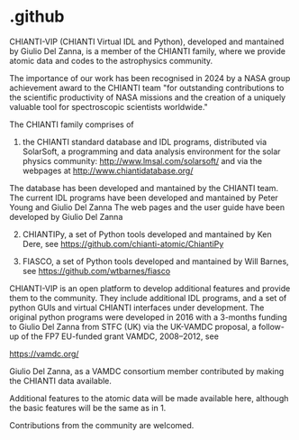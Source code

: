 # .github

CHIANTI-VIP (CHIANTI Virtual IDL and Python), developed and mantained by Giulio Del Zanna, 
is a member of the CHIANTI family, where we provide atomic data and codes to the astrophysics community. 

The importance of our work has been recognised in 2024 by a NASA group achievement award to the CHIANTI team
"for outstanding contributions to the scientific productivity of NASA missions and the creation
of a uniquely valuable tool for spectroscopic scientists worldwide."

The CHIANTI family comprises of 

1) the CHIANTI standard database and IDL programs, distributed via SolarSoft,
 a programming and data analysis environment for the solar physics community: http://www.lmsal.com/solarsoft/ 
 and via the webpages at http://www.chiantidatabase.org/

The database has been developed and mantained by the CHIANTI team.
The current IDL programs have been developed and mantained by  Peter Young and Giulio Del Zanna
The web pages and the user guide have been developed by Giulio Del Zanna

2) CHIANTIPy, a set of Python tools developed and mantained by Ken Dere, see https://github.com/chianti-atomic/ChiantiPy

3) FIASCO, a set of Python tools developed and mantained by Will Barnes, see https://github.com/wtbarnes/fiasco

CHIANTI-VIP is an open platform to  develop additional features and provide them to the community. 
They include additional IDL programs, and a set of python GUIs and virtual CHIANTI interfaces under development. The original 
python programs were developed in 2016 with a 3-months funding to Giulio Del Zanna from STFC (UK) via the UK-VAMDC proposal, 
a follow-up of the FP7 EU-funded grant VAMDC, 2008–2012, see 

https://vamdc.org/ 

Giulio Del Zanna, as a VAMDC consortium member contributed by making the CHIANTI data available. 

Additional features to the atomic data will be made available here, although the basic features will be the same as in 1.

Contributions from the community are welcomed. 
